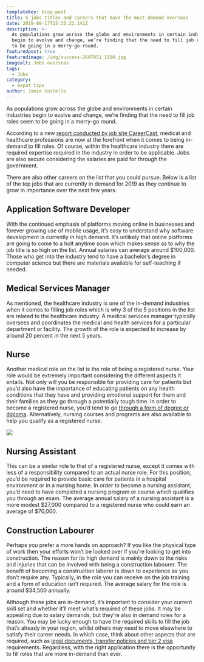 ```yaml
---
templateKey: blog-post
title: 5 jobs titles and careers that have the most demand overseas
date: 2019-08-17T15:35:22.141Z
description: >-
  As populations grow across the globe and environments in certain industries
  begin to evolve and change, we’re finding that the need to fill job roles seem
  to be going in a merry-go-round​. 
featuredpost: true
featuredimage: /img/success-2697951_1920.jpg
imagealt: Jobs overseas
tags:
  - Jobs
category:
  - expat tips
author: Jamie Costello
---
```

As populations grow across the globe and environments in certain industries begin to evolve and change, we’re finding that the need to fill job roles seem to be going in a merry-go round. 

According to a new [report conducted by job site CareerCast](https://www.careercast.com/jobs-rated/2019-most-difficult-jobs-to-fill), medical and healthcare professions are now at the forefront when it comes to being in-demand to fill roles. Of course, within the healthcare industry there are required expertise required in the industry in order to be applicable. Jobs are also secure considering the salaries are paid for through the government. 

There are also other careers on the list that you could pursue. Below is a list of the top jobs that are currently in demand for 2019 as they continue to grow in importance over the next few years.

## Application Software Developer

With the continued emphasis of platforms moving online in businesses and forever growing use of mobile usage, it’s easy to understand why software development is currently in high demand. It’s unlikely that online platforms are going to come to a holt anytime soon which makes sense as to why the job title is so high on the list. Annual salaries can average around $100,000. Those who get into the industry tend to have a bachelor’s degree in computer science but there are materials available for self-teaching if needed.

## Medical Services Manager

As mentioned, the healthcare industry is one of the in-demand industries when it comes to filling job roles which is why 3 of the 5 positions in the list are related to the healthcare industry. A medical services manager typically oversees and coordinates the medical and health services for a particular department or facility. The growth of the role is expected to increase by around 20 percent in the next 5 years.

## Nurse

Another medical role on the list is the role of being a registered nurse. Your role would be extremely important considering the different aspects it entails. Not only will you be responsible for providing care for patients but you’d also have the importance of educating patients on any health conditions that they have and providing emotional support for them and their families as they go through a potentially tough time. In order to become a registered nurse, you’d tend to go [through a form of degree or diploma](https://www.allnursingschools.com/registered-nursing/degrees/). Alternatively, nursing courses and programs are also available to help you qualify as a registered nurse.

![](/img/doctors-2607295_1920.jpg)

## Nursing Assistant

This can be a similar role to that of a registered nurse, except it comes with less of a responsibility compared to an actual nurse role. For this position, you’d be required to provide basic care for patients in a hospital environment or in a nursing home. In order to become a nursing assistant, you’d need to have completed a nursing program or course which qualifies you through an exam. The average annual salary of a nursing assistant is a more modest $27,000 compared to a registered nurse who could earn an average of $70,000. 

## Construction Labourer

Perhaps you prefer a more hands on approach? If you like the physical type of work then your efforts won’t be looked over if you’re looking to get into construction. The reason for its high demand is mainly down to the risks and injuries that can be involved with being a construction labourer. The benefit of becoming a construction laborer is down to experience as you don’t require any. Typically, in the role you can receive on the job training and a form of education isn’t required. The average salary for the role is around $34,500 annually. 

Although these jobs are in-demand, it’s important to consider your current skill set and whether it’ll meet what’s required of these jobs. It may be appealing due to salary demands, but they’re also in demand roles for a reason. You may be lucky enough to have the required skills to fill the job that’s already in your region, whilst others may need to move elsewhere to satisfy their career needs. In which case, think about other aspects that are required, such as [legal documents, transfer policies and tier 2 visa](https://www.themuse.com/advice/15-things-you-need-to-know-about-working-abroad) requirements. Regardless, with the right application there is the opportunity to fill roles that are more in-demand than ever.
